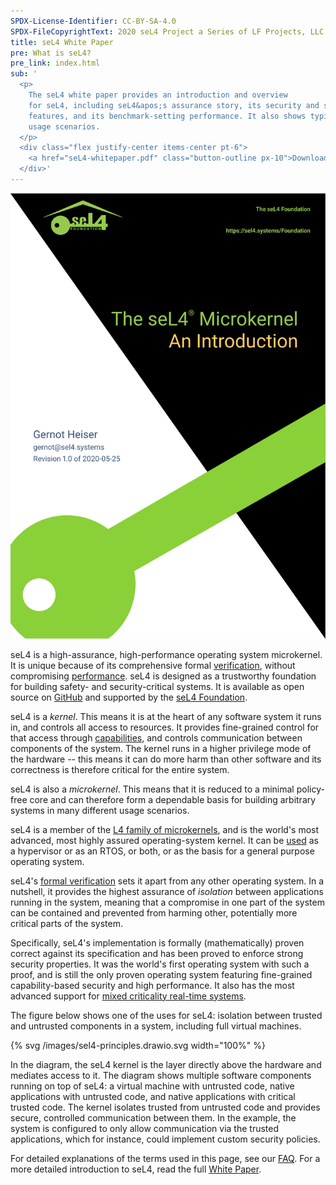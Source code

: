 ```yaml
---
SPDX-License-Identifier: CC-BY-SA-4.0
SPDX-FileCopyrightText: 2020 seL4 Project a Series of LF Projects, LLC.
title: seL4 White Paper
pre: What is seL4?
pre_link: index.html
sub: '
  <p>
    The seL4 white paper provides an introduction and overview
    for seL4, including seL4&apos;s assurance story, its security and safety
    features, and its benchmark-setting performance. It also shows typical
    usage scenarios.
  </p>
  <div class="flex justify-center items-center pt-6">
    <a href="seL4-whitepaper.pdf" class="button-outline px-10">Download White Paper</a>
  </div>'
---
```


<div class="mx-10 mb-6 float-left w-1/3">
  <a href="seL4-whitepaper.pdf">
  <img src="whitepaper.svg" alt="seL4 white paper front page" />
  </a>
</div>

seL4 is a high-assurance, high-performance operating system microkernel. It is
unique because of its comprehensive formal [verification](../Verification/),
without compromising [performance](../performance.html). seL4 is designed as a
trustworthy foundation for building safety- and security-critical systems. It is
available as open source on [GitHub](https://github.com/seL4/) and supported by
the [seL4 Foundation](../Foundation/).

seL4 is a *kernel*. This means it is at the heart of any software system it runs
in, and controls all access to  resources. It provides fine-grained control for
that access through
[capabilities](https://en.wikipedia.org/wiki/Capability-based_security), and
controls communication between components of the system. The kernel runs in a
higher privilege mode of the hardware -- this means it can do more harm than
other software and its correctness is therefore critical for the entire system.

seL4 is also a *microkernel*. This means that it is reduced to a minimal
policy-free core and can therefore form a dependable basis for building
arbitrary systems in many different usage scenarios.

seL4 is a member of the [L4 family of
microkernels](https://en.wikipedia.org/wiki/L4_microkernel_family "L4
microkernel family on wikipedia"), and is the world's most advanced, most highly
assured operating-system kernel. It can be [used](how-to-use.html) as a
hypervisor or as an RTOS, or both, or as the basis for a general purpose
operating system.

seL4's [formal verification](../Verification/) sets it apart from any other
operating system. In a nutshell, it provides the highest assurance of
*isolation* between applications running in the system, meaning that a
compromise in one part of the system can be contained and prevented from harming
other, potentially more critical parts of the system.

Specifically, seL4's implementation is formally (mathematically) proven correct
against its specification and has been proved to enforce strong security
properties. It was the world's first operating system with such a proof, and is
still the only proven operating system featuring fine-grained capability-based
security and high performance. It also has the most advanced support for [mixed
criticality real-time systems](https://en.wikipedia.org/wiki/Mixed_criticality).

The figure below shows one of the uses for seL4: isolation between trusted and
untrusted components in a system, including full virtual machines.

<div class="w-2/3 my-6 mx-auto aspect-3/2">
{% svg /images/sel4-principles.drawio.svg width="100%" %}
</div>

In the diagram, the seL4 kernel is the layer directly above the hardware and
mediates access to it. The diagram shows multiple software components running on
top of seL4: a virtual machine with untrusted code, native applications with
untrusted code, and native applications with critical trusted code. The kernel
isolates trusted from untrusted code and provides secure, controlled
communication between them. In the example, the system is configured to only
allow communication via the trusted applications, which for instance, could
implement custom security policies.

For detailed explanations of the terms used in this page, see our
[FAQ](FAQ.html). For a more detailed introduction to seL4, read the full [White
Paper](seL4-whitepaper.pdf).
